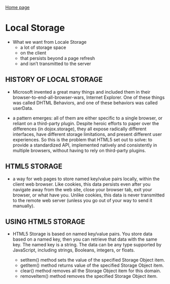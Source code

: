[Home page](https://cfjalos.github.io/Reading-Notes/)

# Local Storage #

* What we want from Locale Storage 
  * a lot of storage space
  * on the client
  * that persists beyond a page refresh
  * and isn’t transmitted to the server

## HISTORY OF LOCAL STORAGE ##

* Microsoft invented a great many things and included them in their browser-to-end-all-browser-wars, Internet Explorer. One of these things was called DHTML Behaviors, and one of these behaviors was called userData.

* a pattern emerges: all of them are either specific to a single browser, or reliant on a third-party plugin. Despite heroic efforts to paper over the differences (in dojox.storage), they all expose radically different interfaces, have different storage limitations, and present different user experiences. So this is the problem that HTML5 set out to solve: to provide a standardized API, implemented natively and consistently in multiple browsers, without having to rely on third-party plugins.

## HTML5 STORAGE ## 

* a way for web pages to store named key/value pairs locally, within the client web browser. Like cookies, this data persists even after you navigate away from the web site, close your browser tab, exit your browser, or what have you. Unlike cookies, this data is never transmitted to the remote web server (unless you go out of your way to send it manually).

## USING HTML5 STORAGE ## 

* HTML5 Storage is based on named key/value pairs. You store data based on a named key, then you can retrieve that data with the same key. The named key is a string. The data can be any type supported by JavaScript, including strings, Booleans, integers, or floats.

  * setItem() method sets the value of the specified Storage Object item.
  * getItem() method returns value of the specified Storage Object item.
  * clear() method removes all the Storage Object item for this domain.
  * removeItem() method removes the specified Storage Object item.